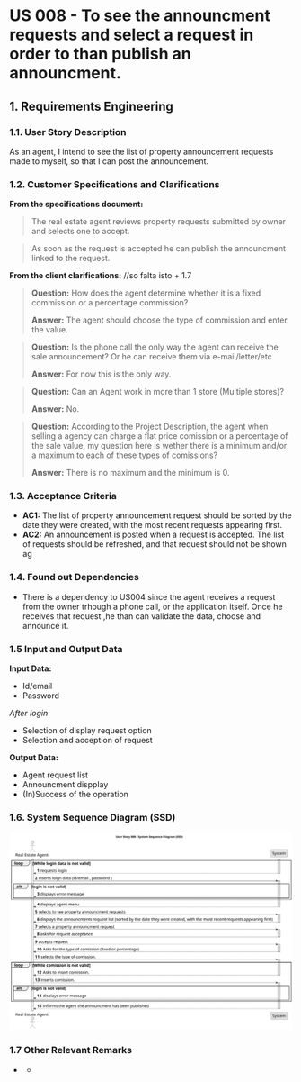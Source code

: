 # US 008 - To see the announcment requests and select a request in order to than publish an announcment.

## 1. Requirements Engineering


### 1.1. User Story Description

As an agent, I intend to see the list of property announcement requests made to myself,
so that I can post the announcement.


### 1.2. Customer Specifications and Clarifications 


**From the specifications document:**

> The real estate agent reviews property requests submitted by owner and selects one to accept. 

> As soon as the request is accepted he can publish the announcment linked to the request. 


**From the client clarifications:** //so falta isto + 1.7

> **Question:** How does the agent determine whether it is a fixed commission or a percentage commission?
>
> **Answer:** The agent should choose the type of commission and enter the value.

> **Question:** Is the phone call the only way the agent can receive the sale announcement? Or he can receive them via e-mail/letter/etc
>
> **Answer:** For now this is the only way.

> **Question:** Can an Agent work in more than 1 store (Multiple stores)?
>
> **Answer:** No.

> **Question:** According to the Project Description, the agent when selling a agency can charge a flat price comission or a percentage of the sale value, my question here is wether there is a minimum and/or a maximum to each of these types of comissions?
>
> **Answer:** There is no maximum and the minimum is 0.


### 1.3. Acceptance Criteria

* **AC1:** The list of property announcement request should be sorted by the date they were created, with the most recent requests appearing first.
* **AC2:** An announcement is posted when a request is accepted. The list of requests should be refreshed, and that request should not be shown ag


### 1.4. Found out Dependencies


* There is a dependency to US004 since the agent receives a request from the owner trhough a
 phone call, or the application itself. Once he receives that request ,he than can validate the data, choose and announce it.

### 1.5 Input and Output Data


**Input Data:**

- Id/email
- Password

*After login*
- Selection of display request option
- Selection and acception of request



**Output Data:**

* Agent request list
* Announcment dispplay
* (In)Success of the operation

### 1.6. System Sequence Diagram (SSD)

![us008-system-sequence-diagram-alternative-one.puml](svg/us008-system-sequence-diagram-alternative-one.svg)


### 1.7 Other Relevant Remarks

* -